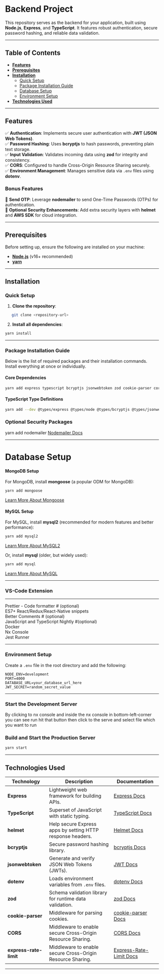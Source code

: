 # **Backend Project**

This repository serves as the backend for your application, built using **Node.js**, **Express**, and **TypeScript**. It features robust authentication, secure password hashing, and reliable data validation.

---

## **Table of Contents**

- [**Features**](#features)
- [**Prerequisites**](#prerequisites)
- [**Installation**](#installation)
  - [Quick Setup](#quick-setup)
  - [Package Installation Guide](#package-installation-guide)
  - [Database Setup](#database-setup)
  - [Environment Setup](#environment-setup)
- [**Technologies Used**](#technologies-used)

---

## **Features**

✅ **Authentication**: Implements secure user authentication with **JWT (JSON Web Tokens)**.  
✅ **Password Hashing**: Uses **bcryptjs** to hash passwords, preventing plain text storage.  
✅ **Input Validation**: Validates incoming data using **zod** for integrity and consistency.  
✅ **CORS**: Configured to handle Cross-Origin Resource Sharing securely.  
✅ **Environment Management**: Manages sensitive data via `.env` files using **dotenv**.

### **Bonus Features**

🌟 **Send OTP**: Leverage **nodemailer** to send One-Time Passwords (OTPs) for authentication.  
🌟 **Optional Security Enhancements**: Add extra security layers with **helmet** and **AWS SDK** for cloud integration.

---

## **Prerequisites**

Before setting up, ensure the following are installed on your machine:

- [**Node.js**](https://nodejs.org/) (v16+ recommended)
- [**yarn**](https://yarnpkg.com/)

---

## **Installation**

### **Quick Setup**

1. **Clone the repository**:

```bash
   git clone <repository-url>
```

2. **Install all dependencies**:

```bash
yarn install
```

---

### **Package Installation Guide**

Below is the list of required packages and their installation commands. Install everything at once or individually.

#### **Core Dependencies**

```bash
yarn add express typescript bcryptjs jsonwebtoken zod cookie-parser cors dotenv helmet express-rate-limit compression

```

#### **TypeScript Type Definitions**

```bash
yarn add --dev @types/express @types/node @types/bcryptjs @types/jsonwebtoken @types/cookie-parser @types/cors @types/dotenv  @types/compression

```

### **Optional Security Packages**

yarn add nodemailer [Nodemailer Docs](https://classic.yarnpkg.com/en/package/nodemailer)

---

### <h1>Database Setup</h1>

#### **MongoDB Setup**

For MongoDB, install **mongoose** (a popular ODM for MongoDB):

```bash
yarn add mongoose
```

[Learn More About Mongoose](https://classic.yarnpkg.com/en/package/mongoose)

#### **MySQL Setup**

For MySQL, install **mysql2** (recommended for modern features and better performance):

```bash
yarn add mysql2
```

[Learn More About MySQL2](https://classic.yarnpkg.com/en/package/mysql2)

Or, install **mysql** (older, but widely used):

```bash
yarn add mysql
```

[Learn More About MySQL](https://classic.yarnpkg.com/en/package/mysql)

---

### **VS-Code Extension**

---

Prettier - Code formatter # (optional) <br/>
ES7+ React/Redux/React-Native snippets <br/>
Better Comments # (optional) <br/>
JavaScript and TypeScript Nightly #(optional) <br/>
Docker<br/>
Nx Console<br/>
Jest Runner<br/>

---

### **Environment Setup**

Create a `.env` file in the root directory and add the following:

```env
NODE_ENV=development
PORT=4000
DATABASE_URL=your_database_url_here
JWT_SECRET=random_secret_value
```

---

### **Start the Development Server**

<p>By clicking to nx console and inside the nx console in bottom-left-corner you can see run hit that button then click to the serve and select file which you want to run</p>

### **Build and Start the Production Server**

```bash
yarn start
```

---

## **Technologies Used**

| Technology             | Description                                                | Documentation                                                                        |
| ---------------------- | ---------------------------------------------------------- | ------------------------------------------------------------------------------------ |
| **Express**            | Lightweight web framework for building APIs.               | [Express Docs](https://classic.yarnpkg.com/en/package/express)                       |
| **TypeScript**         | Superset of JavaScript with static typing.                 | [TypeScript Docs](https://classic.yarnpkg.com/en/package/typescript)                 |
| **helmet**             | Help secure Express apps by setting HTTP response headers. | [Helmet Docs](https://classic.yarnpkg.com/en/package/helmet)                         |
| **bcryptjs**           | Secure password hashing library.                           | [bcryptjs Docs](https://classic.yarnpkg.com/en/package/bcryptjs)                     |
| **jsonwebtoken**       | Generate and verify JSON Web Tokens (JWTs).                | [JWT Docs](https://classic.yarnpkg.com/en/package/jsonwebtoken)                      |
| **dotenv**             | Loads environment variables from `.env` files.             | [dotenv Docs](https://classic.yarnpkg.com/en/package/dotenv)                         |
| **zod**                | Schema validation library for runtime data validation.     | [zod Docs](https://classic.yarnpkg.com/en/package/zod)                               |
| **cookie-parser**      | Middleware for parsing cookies.                            | [cookie-parser Docs](https://classic.yarnpkg.com/en/package/cookie-parser)           |
| **CORS**               | Middleware to enable secure Cross-Origin Resource Sharing. | [CORS Docs](https://classic.yarnpkg.com/en/package/cors)                             |
| **express-rate-limit** | Middleware to enable secure Cross-Origin Resource Sharing. | [Express-Rate-Limit Docs](https://classic.yarnpkg.com/en/package/express-rate-limit) |

---
